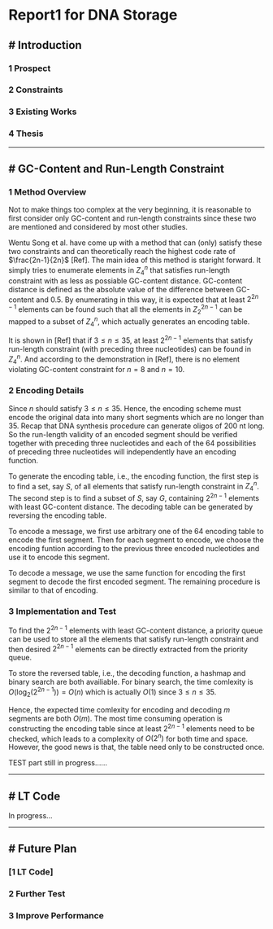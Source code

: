 # Report1 for DNA Storage

## # Introduction

### 1 Prospect

### 2 Constraints

### 3 Existing Works

### 4 Thesis

---

## # GC-Content and Run-Length Constraint

### 1 Method Overview
Not to make things too complex at the very beginning, it is reasonable to first consider only GC-content and run-length constraints since these two are mentioned and considered by most other studies.

Wentu Song et al. have come up with a method that can (only) satisfy these two constraints and can theoretically reach the highest code rate of $\frac{2n-1}{2n}$ [Ref]. The main idea of this method is staright forward. It simply tries to enumerate  elements in $Z_{4}^{n}$ that satisfies run-length constraint with as less as possiable GC-content distance. GC-content distance is defined as the absolute value of the difference between GC-content and 0.5. By enumerating in this way, it is expected that at least $2^{2n-1}$ elements can be found such that all the elements in $Z_{2}^{2n-1}$ can be mapped to a subset of $Z_{4}^{n}$, which actually generates an encoding table.

It is shown in [Ref] that if $3 \le n \le 35$, at least $2^{2n-1}$ elements that satisfy run-length constraint (with preceding three nucleotides) can be found in $Z_{4}^{n}$. And according to the demonstration in [Ref], there is no element violating GC-content constraint for $n=8$ and $n=10$.

### 2 Encoding Details
Since $n$ should satisfy $3 \le n \le 35$. Hence, the encoding scheme must encode the original data into many short segments which are no longer than 35. Recap that DNA synthesis procedure can generate oligos of 200 nt long. So the run-length validity of an encoded segment should be verified together with preceding three nucleotides and each of the 64 possibilities of preceding three nucleotides will independently have an encoding function.

To generate the encoding table, i.e., the encoding function, the first step is to find a set, say $S$, of all elements that satisfy run-length constraint in $Z_{4}^{n}$. The second step is to find a subset of $S$, say $G$, containing $2^{2n-1}$ elements with least GC-content distance. The decoding table can be generated by reversing the encoding table. 

To encode a message, we first use arbitrary one of the 64 encoding table to encode the first segment. Then for each segment to encode, we choose the encoding funtion according to the previous three encoded nucleotides and use it to encode this segment.

To decode a message, we use the same function for encoding the first segment to decode the first encoded segment. The remaining procedure is similar to that of encoding.

### 3 Implementation and Test
To find the $2^{2n-1}$ elements with least GC-content distance, a priority queue can be used to store all the elements that satisfy run-length constraint and then desired $2^{2n-1}$ elements can be directly extracted from the priority queue. 

To store the reversed table, i.e., the decoding function, a hashmap and binary search are both availiable. For binary search, the time comlexity is $O(\log_2(2^{2n-1})) = O(n)$ which is actually $O(1)$ since $3 \le n \le 35$.

Hence, the expected time comlexity for encoding and decoding $m$ segments are both $O(m)$. The most time consuming operation is constructing the encoding table since at least $2^{2n-1}$ elements need to be checked, which leads to a complexity of $O(2^n)$ for both time and space. However, the good news is that, the table need only to be constructed once.

TEST part still in progress......

---

## # LT Code

In progress...

---

## # Future Plan

### [1 LT Code]

### 2 Further Test

### 3 Improve Performance